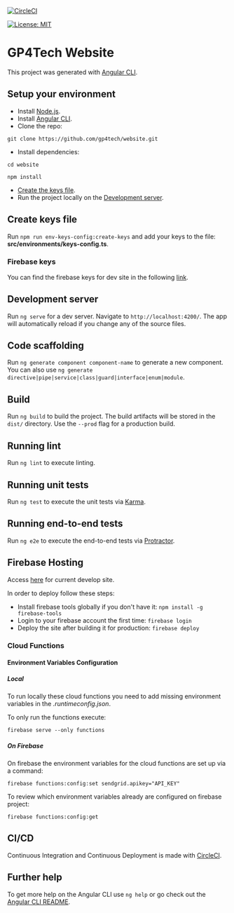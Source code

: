 [![CircleCI](https://img.shields.io/circleci/project/github/gp4tech/website/develop.svg?label=CircleCI)](https://circleci.com/gh/gp4tech/website)

[![License: MIT](https://img.shields.io/badge/License-MIT-yellow.svg)](/LICENSE)

# GP4Tech Website

This project was generated with [Angular CLI](https://github.com/angular/angular-cli).

## Setup your environment

- Install [Node.js](https://nodejs.org/en/).
- Install [Angular CLI](https://cli.angular.io/).
- Clone the repo:
```
git clone https://github.com/gp4tech/website.git
```
- Install dependencies:
```
cd website
```
```
npm install
```
- [Create the keys file](#create-keys-file).
- Run the project locally on the [Development server](#development-server).

## Create keys file

Run `npm run env-keys-config:create-keys` and add your keys to the file: **src/environments/keys-config.ts**.

### Firebase keys

You can find the firebase keys for dev site in the following [link](https://console.firebase.google.com/project/gp4techsite/settings/general/web:MDE4MTE4MTAtYmMzOS00MzE0LThmNDMtYmY5MTQ3NTgzNTM3).

## Development server

Run `ng serve` for a dev server. Navigate to `http://localhost:4200/`. The app will automatically reload if you change any of the source files.

## Code scaffolding

Run `ng generate component component-name` to generate a new component. You can also use `ng generate directive|pipe|service|class|guard|interface|enum|module`.

## Build

Run `ng build` to build the project. The build artifacts will be stored in the `dist/` directory. Use the `--prod` flag for a production build.

## Running lint

Run `ng lint` to execute linting.

## Running unit tests

Run `ng test` to execute the unit tests via [Karma](https://karma-runner.github.io).

## Running end-to-end tests

Run `ng e2e` to execute the end-to-end tests via [Protractor](http://www.protractortest.org/).

## Firebase Hosting

Access [here](https://gp4techsite.firebaseapp.com/) for current develop site.

In order to deploy follow these steps:

- Install firebase tools globally if you don't have it: `npm install -g firebase-tools`
- Login to your firebase account the first time: `firebase login`
- Deploy the site after building it for production: `firebase deploy`

### Cloud Functions

#### Environment Variables Configuration

##### Local

To run locally these cloud functions you need to add missing environment variables in the _.runtimeconfig.json_.

To only run the functions execute:

```
firebase serve --only functions
```

##### On Firebase

On firebase the environment variables for the cloud functions are set up via a command:

```
firebase functions:config:set sendgrid.apikey="API_KEY"
```

To review which environment variables already are configured on firebase project:

```
firebase functions:config:get
```

## CI/CD

Continuous Integration and Continuous Deployment is made with [CircleCI](https://circleci.com/gh/gp4tech/website).

## Further help

To get more help on the Angular CLI use `ng help` or go check out the [Angular CLI README](https://github.com/angular/angular-cli/blob/master/README.md).
